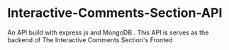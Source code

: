 # Interactive-Comments-Section-API
An API build with express js and  MongoDB . This API is serves as the backend of The Interactive Comments Section's Fronted
